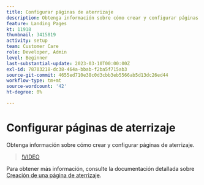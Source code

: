 ```yaml
---
title: Configurar páginas de aterrizaje
description: Obtenga información sobre cómo crear y configurar páginas de aterrizaje.
feature: Landing Pages
kt: 11918
thumbnail: 3415819
activity: setup
team: Customer Care
role: Developer, Admin
level: Beginner
last-substantial-update: 2023-03-10T00:00:00Z
exl-id: 78703218-dc38-464a-bbab-f2ba5f715ab3
source-git-commit: 4655ed710e38c0d3cbb3eb5566ab5d13dc26ed44
workflow-type: tm+mt
source-wordcount: '42'
ht-degree: 0%

---
```


# Configurar páginas de aterrizaje

Obtenga información sobre cómo crear y configurar páginas de aterrizaje.

>[!VIDEO](https://video.tv.adobe.com/v/3415819/?quality=12&learn=on)

Para obtener más información, consulte la documentación detallada sobre [Creación de una página de aterrizaje](https://experienceleague.adobe.com/docs/campaign-classic/using/designing-content/editing-html-content/creating-a-landing-page.html).
